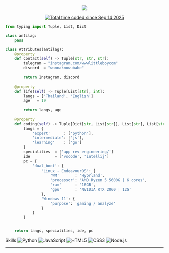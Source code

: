 <div align="center">

  <img src="https://tryhackme-badges.s3.amazonaws.com/4zbov.png" />

  <br/>

  <a href="https://wakatime.com/@ef99a584-8780-41f6-9218-f761586f9f1f"><img src="https://wakatime.com/badge/user/ef99a584-8780-41f6-9218-f761586f9f1f.svg" alt="Total time coded since Sep 14 2025" /></a>

</div>



```python
from typing import Tuple, List, Dict

class antilag:
    pass

class Attributes(antilag):
    @property
    def contact(self) -> Tuple[str, str, str]:
        telegram = "instagram.com/wwwlittleboycom"
        discord  = "wannaknowubabe"
	    
        return Instagram, discord

    @property
    def life(self) -> Tuple[List[str], int]:
        langs = ['Thailand', 'English']
        age   = 19
		
        return langs, age
	
    @property
    def coding(self) -> Tuple[Dict[str, List[str]], List[str], List[str], Dict[str]]:
        langs = {
            'expert'      : ['python'],
            'intermediate': ['js'],
            'learning'    : ['go']
        }
        specialities  = ['app rev engineering/']
        ide           = ['vscode', 'intellij']
        pc = {
            'dual_boot': {
                'Linux - EndeavourOS': {
		    		'WM'       : 'Hyprland',
                    'processor': 'AMD Ryzen 5 5600G | 6 cores',
                    'ram'      : '16GB',
                    'gpu'      : 'NVIDIA RTX 2060 | 12G'
                },
                'Windows 11': {
                    'purpose': 'gaming / analyze'
                }
            }
        }


	return langs, specialities, ide, pc
```

Skills
![Python](https://img.shields.io/badge/-Python-3776AB?style=for-the-badge&logo=python&logoColor=white)
![JavaScript](https://img.shields.io/badge/-JavaScript-F7DF1E?style=for-the-badge&logo=javascript&logoColor=black)
![HTML5](https://img.shields.io/badge/-HTML5-E34F26?style=for-the-badge&logo=html5&logoColor=white)
![CSS3](https://img.shields.io/badge/-CSS3-1572B6?style=for-the-badge&logo=css3)
![Node.js](https://img.shields.io/badge/-Node.js-339933?style=for-the-badge&logo=nodedotjs&logoColor=white)

---

